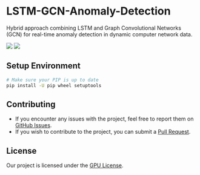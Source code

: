 # LSTM-GCN-Anomaly-Detection
Hybrid approach combining LSTM and Graph Convolutional Networks (GCN) for real-time anomaly detection in dynamic computer network data.

<img src="https://img.shields.io/badge/Used Python 3.9.13- red"> 

<img src="https://img.shields.io/badge/Licence-GPU License v3-yellowgreen">

## Setup Environment

```bash
# Make sure your PIP is up to date
pip install -U pip wheel setuptools
```

## Contributing

- If you encounter any issues with the project, feel free to report them on [GitHub Issues](https://github.com/onurkya7/BreadcrumbsBugBountyHunter/issues).
- If you wish to contribute to the project, you can submit a [Pull Request](https://github.com/onurkya7/BreadcrumbsBugBountyHunter/pulls).

## License

Our project is licensed under the [GPU License](LICENSE).
